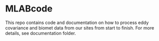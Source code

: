 # MLABcode

This repo contains code and documentation on how to process eddy covariance and biomet data from our sites from start to finish. For more details, see documentation folder.
